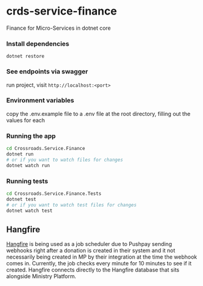 # crds-service-finance

Finance for Micro-Services in dotnet core

### Install dependencies

```
dotnet restore
```

### See endpoints via swagger

run project, visit `http://localhost:<port>`

### Environment variables

copy the .env.example file to a .env file at the root directory, filling out the values for each

### Running the app

```sh
cd Crossroads.Service.Finance
dotnet run
# or if you want to watch files for changes
dotnet watch run
```

### Running tests

```sh
cd Crossroads.Service.Finance.Tests
dotnet test
# or if you want to watch test files for changes
dotnet watch test
```


## Hangfire

[Hangfire](https://www.hangfire.io/) is being used as a job scheduler due to Pushpay sending webhooks right after a donation is created in their system and it not necessarily being created in MP by their integration at the time the webhook comes in. Currently, the job checks every minute for 10 minutes to see if it created. Hangfire connects directly to the Hangfire database that sits alongside Ministry Platform.
